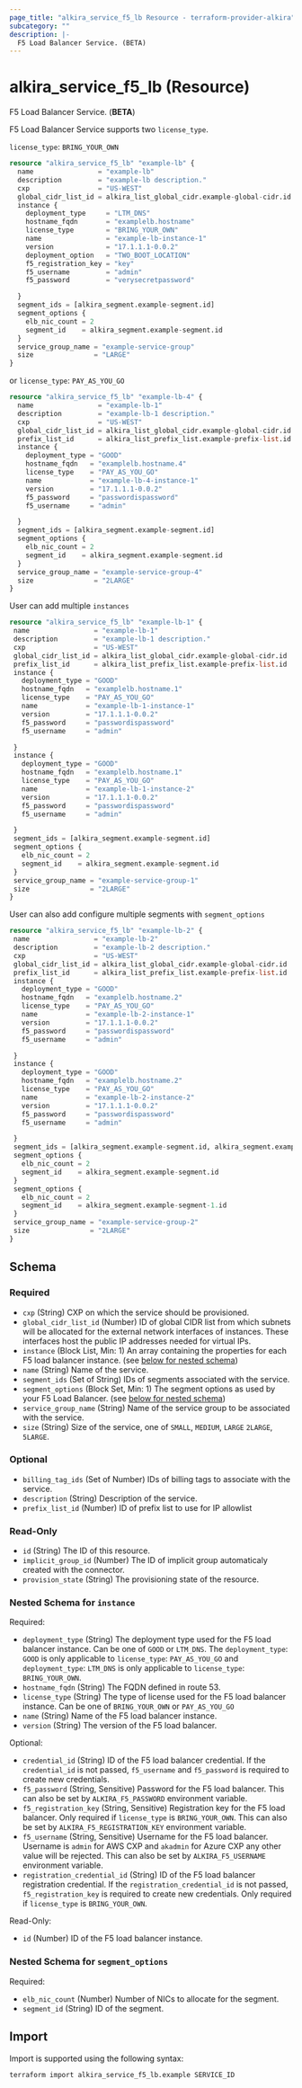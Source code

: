 ```yaml
---
page_title: "alkira_service_f5_lb Resource - terraform-provider-alkira"
subcategory: ""
description: |-
  F5 Load Balancer Service. (BETA)
---
```


# alkira_service_f5_lb (Resource)

F5 Load Balancer Service. (**BETA**)

F5 Load Balancer Service supports two `license_type`.

`license_type`: `BRING_YOUR_OWN`
```terraform
resource "alkira_service_f5_lb" "example-lb" {
  name                = "example-lb"
  description         = "example-lb description."
  cxp                 = "US-WEST"
  global_cidr_list_id = alkira_list_global_cidr.example-global-cidr.id
  instance {
    deployment_type     = "LTM_DNS"
    hostname_fqdn       = "examplelb.hostname"
    license_type        = "BRING_YOUR_OWN"
    name                = "example-lb-instance-1"
    version             = "17.1.1.1-0.0.2"
    deployment_option   = "TWO_BOOT_LOCATION"
    f5_registration_key = "key"
    f5_username         = "admin"
    f5_password         = "verysecretpassword"

  }
  segment_ids = [alkira_segment.example-segment.id]
  segment_options {
    elb_nic_count = 2
    segment_id    = alkira_segment.example-segment.id
  }
  service_group_name = "example-service-group"
  size               = "LARGE"
}
```
or `license_type`: `PAY_AS_YOU_GO`
```terraform
resource "alkira_service_f5_lb" "example-lb-4" {
  name                = "example-lb-1"
  description         = "example-lb-1 description."
  cxp                 = "US-WEST"
  global_cidr_list_id = alkira_list_global_cidr.example-global-cidr.id
  prefix_list_id      = alkira_list_prefix_list.example-prefix-list.id
  instance {
    deployment_type = "GOOD"
    hostname_fqdn   = "examplelb.hostname.4"
    license_type    = "PAY_AS_YOU_GO"
    name            = "example-lb-4-instance-1"
    version         = "17.1.1.1-0.0.2"
    f5_password     = "passwordispassword"
    f5_username     = "admin"

  }
  segment_ids = [alkira_segment.example-segment.id]
  segment_options {
    elb_nic_count = 2
    segment_id    = alkira_segment.example-segment.id
  }
  service_group_name = "example-service-group-4"
  size               = "2LARGE"
}
``` 
 User can add multiple `instances` 
 ```terraform
resource "alkira_service_f5_lb" "example-lb-1" {
  name                = "example-lb-1"
  description         = "example-lb-1 description."
  cxp                 = "US-WEST"
  global_cidr_list_id = alkira_list_global_cidr.example-global-cidr.id
  prefix_list_id      = alkira_list_prefix_list.example-prefix-list.id
  instance {
    deployment_type = "GOOD"
    hostname_fqdn   = "examplelb.hostname.1"
    license_type    = "PAY_AS_YOU_GO"
    name            = "example-lb-1-instance-1"
    version         = "17.1.1.1-0.0.2"
    f5_password     = "passwordispassword"
    f5_username     = "admin"

  }
  instance {
    deployment_type = "GOOD"
    hostname_fqdn   = "examplelb.hostname.1"
    license_type    = "PAY_AS_YOU_GO"
    name            = "example-lb-1-instance-2"
    version         = "17.1.1.1-0.0.2"
    f5_password     = "passwordispassword"
    f5_username     = "admin"

  }
  segment_ids = [alkira_segment.example-segment.id]
  segment_options {
    elb_nic_count = 2
    segment_id    = alkira_segment.example-segment.id
  }
  service_group_name = "example-service-group-1"
  size               = "2LARGE"
}
```
 User can also add configure multiple segments with `segment_options`
 ```terraform
resource "alkira_service_f5_lb" "example-lb-2" {
  name                = "example-lb-2"
  description         = "example-lb-2 description."
  cxp                 = "US-WEST"
  global_cidr_list_id = alkira_list_global_cidr.example-global-cidr.id
  prefix_list_id      = alkira_list_prefix_list.example-prefix-list.id
  instance {
    deployment_type = "GOOD"
    hostname_fqdn   = "examplelb.hostname.2"
    license_type    = "PAY_AS_YOU_GO"
    name            = "example-lb-2-instance-1"
    version         = "17.1.1.1-0.0.2"
    f5_password     = "passwordispassword"
    f5_username     = "admin"

  }
  instance {
    deployment_type = "GOOD"
    hostname_fqdn   = "examplelb.hostname.2"
    license_type    = "PAY_AS_YOU_GO"
    name            = "example-lb-2-instance-2"
    version         = "17.1.1.1-0.0.2"
    f5_password     = "passwordispassword"
    f5_username     = "admin"

  }
  segment_ids = [alkira_segment.example-segment.id, alkira_segment.example-segment-1.id]
  segment_options {
    elb_nic_count = 2
    segment_id    = alkira_segment.example-segment.id
  }
  segment_options {
    elb_nic_count = 2
    segment_id    = alkira_segment.example-segment-1.id
  }
  service_group_name = "example-service-group-2"
  size               = "2LARGE"
}
```
<!-- schema generated by tfplugindocs -->
## Schema

### Required

- `cxp` (String) CXP on which the service should be provisioned.
- `global_cidr_list_id` (Number) ID of global CIDR list from which subnets will be allocated for the external network interfaces of instances. These interfaces host the public IP addresses needed for virtual IPs.
- `instance` (Block List, Min: 1) An array containing the properties for each F5 load balancer instance. (see [below for nested schema](#nestedblock--instance))
- `name` (String) Name of the service.
- `segment_ids` (Set of String) IDs of segments associated with the service.
- `segment_options` (Block Set, Min: 1) The segment options as used by your F5 Load Balancer. (see [below for nested schema](#nestedblock--segment_options))
- `service_group_name` (String) Name of the service group to be associated with the service.
- `size` (String) Size of the service, one of `SMALL`, `MEDIUM`, `LARGE` `2LARGE`, `5LARGE`.

### Optional

- `billing_tag_ids` (Set of Number) IDs of billing tags to associate with the service.
- `description` (String) Description of the service.
- `prefix_list_id` (Number) ID of prefix list to use for IP allowlist

### Read-Only

- `id` (String) The ID of this resource.
- `implicit_group_id` (Number) The ID of implicit group automaticaly created with the connector.
- `provision_state` (String) The provisioning state of the resource.

<a id="nestedblock--instance"></a>
### Nested Schema for `instance`

Required:

- `deployment_type` (String) The deployment type used for the F5 load balancer instance. Can be one of `GOOD` or `LTM_DNS`. The `deployment_type`: `GOOD` is only applicable to `license_type`: `PAY_AS_YOU_GO` and `deployment_type`: `LTM_DNS` is only applicable to `license_type`: `BRING_YOUR_OWN`.
- `hostname_fqdn` (String) The FQDN defined in route 53.
- `license_type` (String) The type of license used for the F5 load balancer instance. Can be one of `BRING_YOUR_OWN` or `PAY_AS_YOU_GO`
- `name` (String) Name of the F5 load balancer instance.
- `version` (String) The version of the F5 load balancer.

Optional:

- `credential_id` (String) ID of the F5 load balancer credential. If the `credential_id` is not passed, `f5_username` and `f5_password` is required to create new credentials.
- `f5_password` (String, Sensitive) Password for the F5 load balancer. This can also be set by `ALKIRA_F5_PASSWORD` environment variable.
- `f5_registration_key` (String, Sensitive) Registration key for the F5 load balancer. Only required if `license_type` is `BRING_YOUR_OWN`. This can also be set by `ALKIRA_F5_REGISTRATION_KEY` environment variable.
- `f5_username` (String, Sensitive) Username for the F5 load balancer. Username is `admin` for AWS CXP and `akadmin`  for Azure CXP any other value will be rejected. This can also be set by `ALKIRA_F5_USERNAME` environment variable.
- `registration_credential_id` (String) ID of the F5 load balancer registration credential. If the `registration_credential_id` is not passed, `f5_registration_key` is required to create new credentials. Only required if `license_type` is `BRING_YOUR_OWN`.

Read-Only:

- `id` (Number) ID of the F5 load balancer instance.


<a id="nestedblock--segment_options"></a>
### Nested Schema for `segment_options`

Required:

- `elb_nic_count` (Number) Number of NICs to allocate for the segment.
- `segment_id` (String) ID of the segment.

## Import

Import is supported using the following syntax:

```shell
terraform import alkira_service_f5_lb.example SERVICE_ID
```
